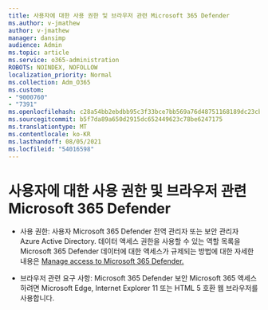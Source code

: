 ```yaml
---
title: 사용자에 대한 사용 권한 및 브라우저 관련 Microsoft 365 Defender
ms.author: v-jmathew
author: v-jmathew
manager: dansimp
audience: Admin
ms.topic: article
ms.service: o365-administration
ROBOTS: NOINDEX, NOFOLLOW
localization_priority: Normal
ms.collection: Adm_O365
ms.custom:
- "9000760"
- "7391"
ms.openlocfilehash: c28a54bb2ebdbb95c3f33bce7bb569a76d48751168189dc23cbc37390d95613f
ms.sourcegitcommit: b5f7da89a650d2915dc652449623c78be6247175
ms.translationtype: MT
ms.contentlocale: ko-KR
ms.lasthandoff: 08/05/2021
ms.locfileid: "54016598"
---
```

# <a name="permissions-and-browser-related-requirements-for-microsoft-365-defender"></a>사용자에 대한 사용 권한 및 브라우저 관련 Microsoft 365 Defender

- 사용 권한: 사용자 Microsoft 365 Defender 전역 관리자 또는 보안 관리자 Azure Active Directory. 데이터 액세스 권한을 사용할 수 있는 역할 목록을 Microsoft 365 Defender 데이터에 대한 액세스가 규제되는 방법에 대한 자세한 내용은 [Manage access to Microsoft 365 Defender.](https://go.microsoft.com/fwlink/?linkid=2143626)

- 브라우저 관련 요구 사항: Microsoft 365 Defender 보안 Microsoft 365 액세스하려면 Microsoft Edge, Internet Explorer 11 또는 HTML 5 호환 웹 브라우저를 사용합니다.
